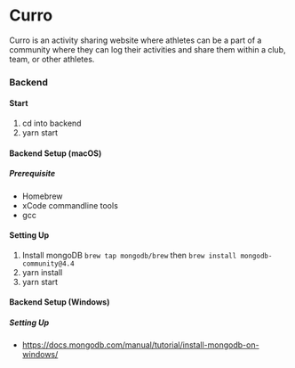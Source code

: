 # Curro
Curro is an activity sharing website where athletes can be a part of a community where they can log their activities and share them within a club, team, or other athletes.

### Backend 
#### Start
1. cd into backend
2. yarn start

#### Backend Setup (macOS)
##### Prerequisite
- Homebrew 
- xCode commandline tools
- gcc

#### Setting Up
1. Install mongoDB 
`brew tap mongodb/brew` then
`brew install mongodb-community@4.4`
2. yarn install
3. yarn start

#### Backend Setup (Windows)
##### Setting Up
- https://docs.mongodb.com/manual/tutorial/install-mongodb-on-windows/


